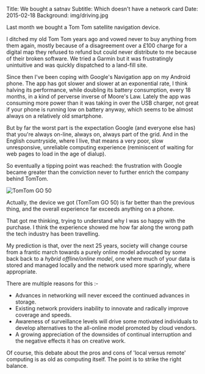 Title: We bought a satnav
Subtitle: Which doesn't have a network card
Date: 2015-02-18
Background: img/driving.jpg

Last month we bought a Tom Tom satellite navigation device.

I ditched my old Tom Tom years ago and vowed never to buy anything from
them again, mostly because of a disagreement over a £100 charge for a
digital map they refused to refund but could never distribute to me
because of their broken software. We tried a Garmin but it was
frustratingly unintuitive and was quickly dispatched to a land-fill
site.

Since then I've been coping with Google's Navigation app on my Android
phone. The app has got slower and slower at an exponential rate, I think
halving its performance, while doubling its battery consumption, every
18 months, in a kind of perverse inverse of Moore's Law. Lately the app
was consuming more power than it was taking in over the USB charger, not
great if your phone is running low on battery anyway, which seems to be
almost always on a relatively old smartphone.

But by far the worst part is the expectation Google (and everyone else
has) that you're always on-line, always on, always part of the grid. And
in the English countryside, where I live, that means a very poor, slow
unresponsive, unreliable computing experience (reminiscent of waiting
for web pages to load in the age of dialup).

So eventually a tipping point was reached: the frustration with Google
became greater than the conviction never to further enrich the company
behind TomTom.

![TomTom GO 50](img/tomtom.jpg)

Actually, the device we got (TomTom GO 50) is far better than the
previous thing, and the overall experience far exceeds anything on a
phone.

That got me thinking, trying to understand why I was so happy with the
purchase. I think the experience showed me how far along the wrong path
the tech industry has been travelling.

My prediction is that, over the next 25 years, society will change
course from a frantic march towards a purely online model advocated by
some back back to a _hybrid offline/online model_, one where much of your
data is stored and managed locally and the network used more sparingly,
where appropriate.

There are multiple reasons for this :-

 - Advances in networking will never exceed the continued advances in
 storage.
 - Existing network providers inability to innovate and radically
   improve coverage and speeds.
 - Awareness of surveillance levels will drive some motivated individuals to develop alternatives to the all-online model promoted by cloud vendors.
 - A growing appreciation of the downsides of continual interruption and the negative effects it has on creative work.

Of course, this debate about the pros and cons of 'local versus remote'
computing is as old as computing itself. The point is to strike the right balance.

